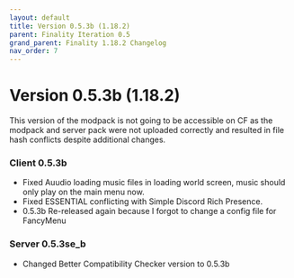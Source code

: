 ```yaml
---
layout: default
title: Version 0.5.3b (1.18.2)
parent: Finality Iteration 0.5
grand_parent: Finality 1.18.2 Changelog
nav_order: 7
---
```

# Version 0.5.3b (1.18.2)
This version of the modpack is not going to be accessible on CF as the modpack and server pack were not uploaded correctly and resulted in file hash conflicts despite additional changes.

### Client 0.5.3b
* Fixed Auudio loading music files in loading world screen, music should only play on the main menu now.
* Fixed ESSENTIAL conflicting with Simple Discord Rich Presence.
* 0.5.3b Re-released again because I forgot to change a config file for FancyMenu

### Server 0.5.3se_b
* Changed Better Compatibility Checker version to 0.5.3b